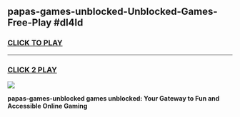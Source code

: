 
## papas-games-unblocked-Unblocked-Games-Free-Play #dl4ld
<h3>
<a href="https://us.freeplayer.one?title=papas-games-unblocked&ref=9M">CLICK TO PLAY</a></h3>
<hr>

<h3>
<a href="https://us.freeplayer.one?title=papas-games-unblocked&ref=9M">CLICK 2 PLAY</a>
  
</h3>

<a href="https://us.freeplayer.one?title=papas-games-unblocked&ref=9M"><img src="https://clearcache.store/games.png"></a>


**papas-games-unblocked games unblocked: Your Gateway to Fun and Accessible Online Gaming**
